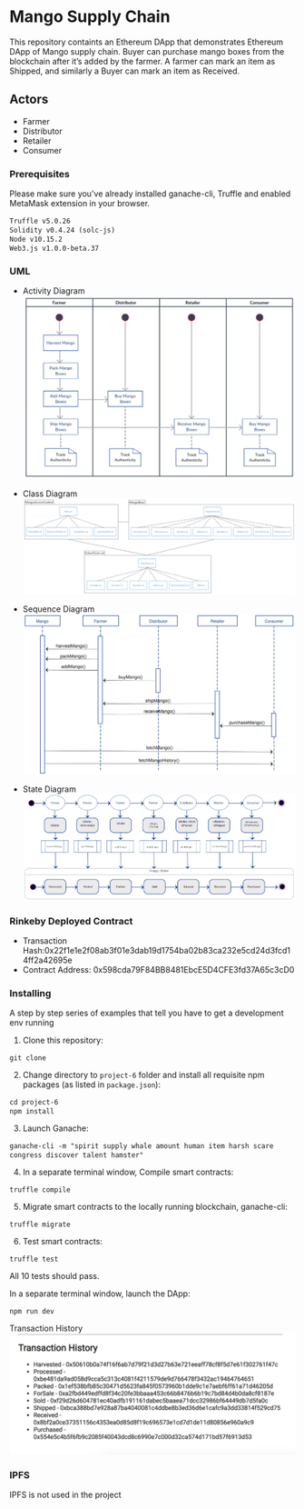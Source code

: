 # Mango Supply Chain

This repository containts an Ethereum DApp that demonstrates Ethereum DApp of Mango supply chain. Buyer can purchase mango boxes from the blockchain after it’s added by the farmer. A farmer can mark an item as Shipped, and similarly a Buyer can mark an item as Received.


## Actors
- Farmer
- Distributor
- Retailer
- Consumer

### Prerequisites

Please make sure you've already installed ganache-cli, Truffle and enabled MetaMask extension in your browser.

```
Truffle v5.0.26
Solidity v0.4.24 (solc-js)
Node v10.15.2
Web3.js v1.0.0-beta.37
```

### UML
- Activity Diagram
![Activity Diagram](https://github.com/Lana20199/MSC/blob/master/UML/Activity.png)

- Class Diagram
![Class Diagram](https://github.com/Lana20199/MSC/blob/master/UML/ClassDiagram.png)

- Sequence Diagram
![Sequence Diagram](https://github.com/Lana20199/MSC/blob/master/UML/SequenceDiagram.png)

- State Diagram
![State Diagram](https://github.com/Lana20199/MSC/blob/master/UML/State.png)

### Rinkeby Deployed Contract 
- Transaction Hash:0x22f1e1e2f08ab3f01e3dab19d1754ba02b83ca232e5cd24d3fcd14ff2a42695e
- Contract Address: 0x598cda79F84BB8481EbcE5D4CFE3fd37A65c3cD0

### Installing

A step by step series of examples that tell you have to get a development env running

1. Clone this repository:

```
git clone 
```

2. Change directory to ```project-6``` folder and install all requisite npm packages (as listed in ```package.json```):

```
cd project-6
npm install
```

3. Launch Ganache:

```
ganache-cli -m "spirit supply whale amount human item harsh scare congress discover talent hamster"
```

4. In a separate terminal window, Compile smart contracts:

```
truffle compile
```

5. Migrate smart contracts to the locally running blockchain, ganache-cli:

```
truffle migrate
```

6. Test smart contracts:

```
truffle test
```

All 10 tests should pass.

In a separate terminal window, launch the DApp:

```
npm run dev
```
Transaction History 
![History](https://github.com/Lana20199/MSC/blob/master/History.png)

### IPFS
IPFS is not used in the project
